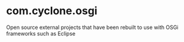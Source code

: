 # com.cyclone.osgi
Open source external projects that have been rebuilt to use with OSGi frameworks such as Eclipse

